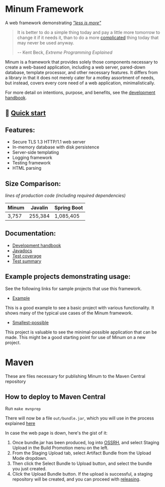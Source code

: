 Minum Framework
===============

A web framework demonstrating [_"less is more"_](http://mcfunley.com/choose-boring-technology)

> It is better to do a simple thing today and pay a little more tomorrow to change it
> if it needs it, than to do a more [complicated](docs/simplify_then_add_lightness.md) thing today 
> that may never be used anyway.
> 
> -- Kent Beck, _Extreme Programming Explained_

Minum is a framework that provides solely those components
necessary to create a web-based application, including a web server, pared-down database,
template processor, and other necessary features. It differs from a library in
that it does not merely cater for a motley assortment of needs, but instead,
covers every core need of a web application, minimalistically.

For more detail on intentions, purpose, and benefits, see the
[development handbook](docs/development_handbook.md).


## 🚀 [Quick start](docs/quick_start.md)



Features:
--------

- Secure TLS 1.3 HTTP/1.1 web server
- In-memory database with disk persistence
- Server-side templating
- Logging framework
- Testing framework
- HTML parsing

Size Comparison:
----------------

_lines of production code (including required dependencies)_

| Minum | Javalin | Spring Boot |
|-------|---------|-------------|
| 3,757 | 255,384 | 1,085,405   |


Documentation:
--------------

* [Development handbook](docs/development_handbook.md)
* [Javadocs](https://byronka.github.io/javadoc/)
* [Test coverage](https://byronka.github.io/coveragereport/)
* [Test summary](https://byronka.github.io/minum_tests.html)


Example projects demonstrating usage:
-------------------------------------

See the following links for sample projects that use this framework.

- [Example](https://github.com/byronka/minum_usage_example_mvn) 

This is a good example to see a basic project with various functionality. It
shows many of the typical use cases of the Minum framework.

- [Smallest-possible](https://github.com/byronka/minum_usage_example_smaller)

This project is valuable to see the minimal-possible application that can
be made.  This might be a good starting point for use of Minum on a new project.

Maven
=====

These are files necessary for publishing Minum to the Maven Central repository

How to deploy to Maven Central
------------------------------

Run `make mvnprep`

There will now be a file `out/bundle.jar`, which you will use in
the process explained [here](https://central.sonatype.org/publish/publish-manual/#bundle-creation)

In case the web page is down, here's the gist of it:

1. Once bundle.jar has been produced, log into [OSSRH](https://s01.oss.sonatype.org/), and select
   Staging Upload in the Build Promotion menu on the left.
2. From the Staging Upload tab, select Artifact Bundle from the Upload Mode dropdown.
3. Then click the Select Bundle to Upload button, and select the bundle you just created.
4. Click the Upload Bundle button. If the upload is successful, a staging repository will be created, and you can proceed with [releasing](https://central.sonatype.org/publish/release/).